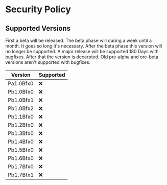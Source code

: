 # Security Policy

## Supported Versions

First a beta will be released. The beta phase will during a week until a month. It goes so long it's necessary. After the beta phase this version will no longer be supported.
A major release will be supported 180 Days with bugfixes. After that the version is decarpted.
Old pre-alpha and ore-beta versions aren't supported with bugfixes.

| Version | Supported          |
| ------- | ------------------ |
| Pa1.0Bfx0   | :x: |
| Pb1.0Bfx0   | :x: |
| Pb1.0Bfx1   | :x: |
| Pb1.0Bfx2   | :x: |
| Pb1.1Bfx0   | :x: |
| Pb1.2Bfx0   | :x: |
| Pb1.3Bfx0   | :x: |
| Pb1.4Bfx0   | :x: |
| Pb1.5Bfx0   | :x: |
| Pb1.6Bfx0   | :x: |
| Pb1.7Bfx0   | :x: |
| Pb1.7Bfx1   | :x: |
